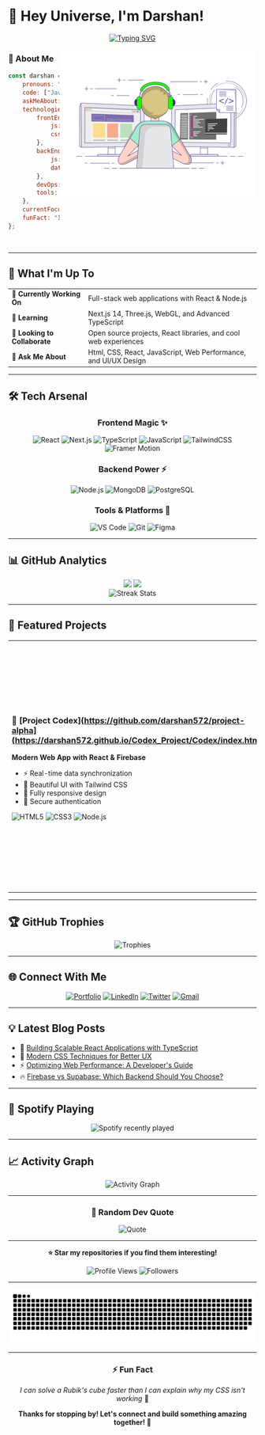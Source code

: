 # 🚀 Hey Universe, I'm Darshan! 

<div align="center">
  
[![Typing SVG](https://readme-typing-svg.herokuapp.com?font=Fira+Code&pause=1000&color=00D9FF&center=true&vCenter=true&width=435&lines=Full+Stack+Developer+%F0%9F%92%BB;UI%2FUX+Enthusiast+%F0%9F%8E%A8;Open+Source+Contributor+%F0%9F%8C%9F;Always+Learning+New+Tech+%F0%9F%9A%80)](https://git.io/typing-svg)

</div>

<img align="right" alt="Coding" width="400" src="https://raw.githubusercontent.com/devSouvik/devSouvik/master/gif3.gif">

### 🌟 About Me

```javascript
const darshan = {
    pronouns: "He" | "Him",
    code: ["JavaScript", "TypeScript", "Python", "Java"],
    askMeAbout: ["web dev", "tech", "app dev", "UI/UX"],
    technologies: {
        frontEnd: {
            js: ["React", "Next.js", "Vue"],
            css: ["Tailwind", "Bootstrap", "Styled Components"]
        },
        backEnd: {
            js: ["Node", "Express", "FastAPI"],
            databases: ["MongoDB", "PostgreSQL", "Firebase"]
        },
        devOps: ["Docker", "AWS", "Vercel", "Netlify"],
        tools: ["VS Code", "Git", "Figma", "Postman"]
    },
    currentFocus: "Building scalable web applications",
    funFact: "I debug code faster than I make coffee ☕"
};
```

<br clear="both">

---

## 🎯 What I'm Up To

<table>
  <tr>
    <td>🔭 <b>Currently Working On</b></td>
    <td>Full-stack web applications with React & Node.js</td>
  </tr>
  <tr>
    <td>🌱 <b>Learning</b></td>
    <td>Next.js 14, Three.js, WebGL, and Advanced TypeScript</td>
  </tr>
  <tr>
    <td>👯 <b>Looking to Collaborate</b></td>
    <td>Open source projects, React libraries, and cool web experiences</td>
  </tr>
  <tr>
    <td>🤔 <b>Ask Me About</b></td>
    <td>Html, CSS, React, JavaScript, Web Performance, and UI/UX Design</td>
  </tr>
</table>

---

## 🛠️ Tech Arsenal

<div align="center">

### Frontend Magic ✨
![React](https://img.shields.io/badge/-React-61DAFB?style=for-the-badge&logo=react&logoColor=black)
![Next.js](https://img.shields.io/badge/-Next.js-000000?style=for-the-badge&logo=next.js&logoColor=white)
![TypeScript](https://img.shields.io/badge/-TypeScript-3178C6?style=for-the-badge&logo=typescript&logoColor=white)
![JavaScript](https://img.shields.io/badge/-JavaScript-F7DF1E?style=for-the-badge&logo=javascript&logoColor=black)
![TailwindCSS](https://img.shields.io/badge/-TailwindCSS-38B2AC?style=for-the-badge&logo=tailwind-css&logoColor=white)
![Framer Motion](https://img.shields.io/badge/-Framer%20Motion-0055FF?style=for-the-badge&logo=framer&logoColor=white)

### Backend Power ⚡
![Node.js](https://img.shields.io/badge/-Node.js-339933?style=for-the-badge&logo=node.js&logoColor=white)
![MongoDB](https://img.shields.io/badge/-MongoDB-47A248?style=for-the-badge&logo=mongodb&logoColor=white)
![PostgreSQL](https://img.shields.io/badge/-PostgreSQL-336791?style=for-the-badge&logo=postgresql&logoColor=white)

### Tools & Platforms 🔧
![VS Code](https://img.shields.io/badge/-VS%20Code-007ACC?style=for-the-badge&logo=visual-studio-code&logoColor=white)
![Git](https://img.shields.io/badge/-Git-F05032?style=for-the-badge&logo=git&logoColor=white)
![Figma](https://img.shields.io/badge/-Figma-F24E1E?style=for-the-badge&logo=figma&logoColor=white)

</div>

---

## 📊 GitHub Analytics

<div align="center">
  <img height="180em" src="https://github-readme-stats.vercel.app/api?username=darshan572&show_icons=true&theme=tokyonight&include_all_commits=true&count_private=true"/>
  <img height="180em" src="https://github-readme-stats.vercel.app/api/top-langs/?username=darshan572&layout=compact&langs_count=7&theme=tokyonight"/>
</div>

<div align="center">
  <img src="https://github-readme-streak-stats.herokuapp.com/?user=darshan572&theme=tokyonight" alt="Streak Stats"/>
</div>

---

## 🎨 Featured Projects

<div align="center">

<table>
<tr>
<td width="50%">

### 🚀 [Project Codex](https://github.com/darshan572/project-alpha](https://darshan572.github.io/Codex_Project/Codex/index.html)
**Modern Web App with React & Firebase**
- ⚡ Real-time data synchronization
- 🎨 Beautiful UI with Tailwind CSS
- 📱 Fully responsive design
- 🔐 Secure authentication

![HTML5](https://img.shields.io/badge/-HTML5-E34F26?style=flat-square&logo=html5&logoColor=white)
![CSS3](https://img.shields.io/badge/-CSS3-1572B6?style=flat-square&logo=css3&logoColor=white)
![Node.js](https://img.shields.io/badge/-Node.js-339933?style=for-the-badge&logo=node.js&logoColor=white)

</td>
<td width="50%">

### 🌟 [Portfolio Website](https://darshan572.github.io/Portfolio_F)
**Interactive Developer Portfolio**
- ✨ Smooth animations with Framer Motion
- 🎯 Clean, modern design
- 📊 Dynamic project showcase
- 🌙 Dark/Light theme toggle

![React](https://img.shields.io/badge/-React-61DAFB?style=flat-square&logo=react&logoColor=black)
![Node.js](https://img.shields.io/badge/-Node.js-339933?style=for-the-badge&logo=node.js&logoColor=white)
![TypeScript](https://img.shields.io/badge/-TypeScript-3178C6?style=flat-square&logo=typescript&logoColor=white)

</td>
</tr>
</table>

</div>

---

## 🏆 GitHub Trophies

<div align="center">
  <img src="https://github-profile-trophy.vercel.app/?username=darshan572&theme=tokyonight&no-frame=true&row=1&column=7" alt="Trophies"/>
</div>

---

## 🌐 Connect With Me

<div align="center">

[![Portfolio](https://img.shields.io/badge/-Portfolio-FF7139?style=for-the-badge&logo=firefox&logoColor=white)](https://darshan572.github.io/Portfolio_F)
[![LinkedIn](https://img.shields.io/badge/-LinkedIn-0077B5?style=for-the-badge&logo=linkedin&logoColor=white)](https://www.linkedin.com/in/darshan-kumar-63ba23328)
[![Twitter](https://img.shields.io/badge/-Twitter-1DA1F2?style=for-the-badge&logo=twitter&logoColor=white)](https://x.com/Darshankanishq)
[![Gmail](https://img.shields.io/badge/-Gmail-D14836?style=for-the-badge&logo=gmail&logoColor=white)](mailto:darshankumar7639@gmail.com)

</div>

---

## 💡 Latest Blog Posts

<!-- BLOG-POST-LIST:START -->
- 🚀 [Building Scalable React Applications with TypeScript](https://your-blog.com/react-typescript)
- 🎨 [Modern CSS Techniques for Better UX](https://your-blog.com/modern-css)
- ⚡ [Optimizing Web Performance: A Developer's Guide](https://your-blog.com/web-performance)
- 🔥 [Firebase vs Supabase: Which Backend Should You Choose?](https://your-blog.com/firebase-vs-supabase)
<!-- BLOG-POST-LIST:END -->

---

## 🎵 Spotify Playing

<div align="center">
  <img src="https://spotify-recently-played-readme.vercel.app/api?user=your-spotify-id&count=1" alt="Spotify recently played"/>
</div>

---

## 📈 Activity Graph

<div align="center">
  <img src="https://github-readme-activity-graph.vercel.app/graph?username=darshan572&theme=tokyo-night&hide_border=true" alt="Activity Graph"/>
</div>

---

<div align="center">

### 💭 Random Dev Quote
![Quote](https://quotes-github-readme.vercel.app/api?type=horizontal&theme=tokyonight)

</div>

---

<div align="center">

**⭐ Star my repositories if you find them interesting!**

![Profile Views](https://komarev.com/ghpvc/?username=darshan572&color=blueviolet&style=for-the-badge)
![Followers](https://img.shields.io/github/followers/darshan572?style=for-the-badge&color=blue)

</div>

---

<div align="center">
  <img src="https://raw.githubusercontent.com/platane/snk/output/github-contribution-grid-snake-dark.svg" alt="Snake animation" />
</div>

---

<div align="center">
  
### ⚡ Fun Fact
*I can solve a Rubik's cube faster than I can explain why my CSS isn't working* 🧩

**Thanks for stopping by! Let's connect and build something amazing together! 🚀**

</div>
